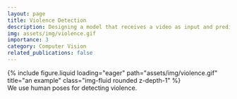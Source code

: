```yaml
---
layout: page
title: Violence Detection
description: Designing a model that receives a video as input and predicts probability of sign of violence action.
img: assets/img/violence.gif
importance: 3
category: Computer Vision
related_publications: false
---
```


<div class="row">
    <div class="col-sm mt-3 mt-md-0">
        {% include figure.liquid loading="eager" path="assets/img/violence.gif" title="an example" class="img-fluid rounded z-depth-1" %}
    </div>
</div>
<div class="caption">
    We use human poses for detecting violence.
</div>
